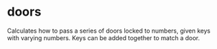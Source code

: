 doors
=====

Calculates how to pass a series of doors locked to numbers, given keys with varying numbers.  Keys can be added together to match a door.
